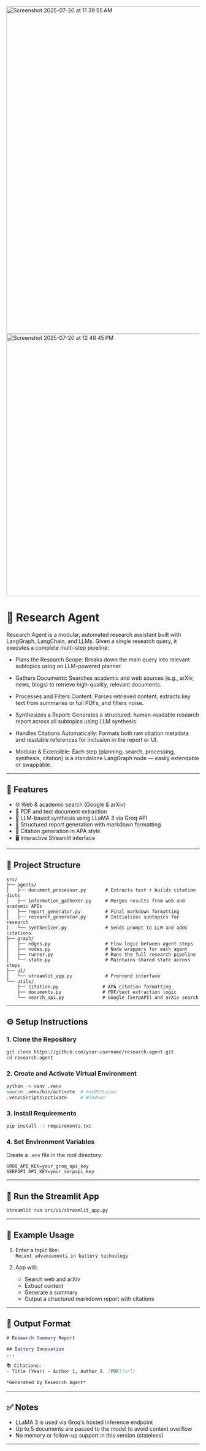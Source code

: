 <img width="1281" height="854" alt="Screenshot 2025-07-20 at 11 39 55 AM" src="https://github.com/user-attachments/assets/6173a6cc-1cb7-4a30-9b54-01915473fb59" />


<img width="1160" height="684" alt="Screenshot 2025-07-20 at 12 48 45 PM" src="https://github.com/user-attachments/assets/4950aa83-038d-4975-bca8-7ba006914471" />



# 🧠 Research Agent

Research Agent is a modular, automated research assistant built with LangGraph, LangChain, and LLMs. Given a single research query, it executes a complete multi-step pipeline:

- Plans the Research Scope: Breaks down the main query into relevant subtopics using an LLM-powered planner.

- Gathers Documents: Searches academic and web sources (e.g., arXiv, news, blogs) to retrieve high-quality, relevant documents.

- Processes and Filters Content: Parses retrieved content, extracts key text from summaries or full PDFs, and filters noise.

- Synthesizes a Report: Generates a structured, human-readable research report across all subtopics using LLM synthesis.

- Handles Citations Automatically: Formats both raw citation metadata and readable references for inclusion in the report or UI.

- Modular & Extensible: Each step (planning, search, processing, synthesis, citation) is a standalone LangGraph node — easily extendable or swappable.

---

## 🚀 Features

- 🌐 Web & academic search (Google & arXiv)
- 📄 PDF and text document extraction
- 🧠 LLM-based synthesis using LLaMA 3 via Groq API
- 📝 Structured report generation with markdown formatting
- 🔗 Citation generation in APA style
- 🖥️ Interactive Streamlit interface

---

## 📁 Project Structure

```
src/
├── agents/
│   ├── document_processor.py       # Extracts text + builds citation dicts
│   ├── information_gatherer.py     # Merges results from web and academic APIs
│   ├── report_generator.py         # Final markdown formatting
│   ├── research_generator.py       # Initializes subtopics for research
│   └── synthesizer.py              # Sends prompt to LLM and adds citations
├── graph/
│   ├── edges.py                    # Flow logic between agent steps
│   ├── nodes.py                    # Node wrappers for each agent
│   ├── runner.py                   # Runs the full research pipeline
│   └── state.py                    # Maintains shared state across steps
├── ui/
│   └── streamlit_app.py            # Frontend interface
└── utils/
    ├── citation.py                # APA citation formatting
    ├── documents.py               # PDF/text extraction logic
    └── search_api.py              # Google (SerpAPI) and arXiv search
```

---

## ⚙️ Setup Instructions

### 1. Clone the Repository

```bash
git clone https://github.com/your-username/research-agent.git
cd research-agent
```

### 2. Create and Activate Virtual Environment

```bash
python -m venv .venv
source .venv/bin/activate  # macOS/Linux
.venv\Scripts\activate     # Windows
```

### 3. Install Requirements

```bash
pip install -r requirements.txt
```

### 4. Set Environment Variables

Create a `.env` file in the root directory:

```
GROQ_API_KEY=your_groq_api_key
SERPAPI_API_KEY=your_serpapi_key
```

---

## 🧪 Run the Streamlit App

```bash
streamlit run src/ui/streamlit_app.py
```

---

## 📝 Example Usage

1. Enter a topic like:  
   `Recent advancements in battery technology`

2. App will:
   - Search web and arXiv
   - Extract content
   - Generate a summary
   - Output a structured markdown report with citations

---

## 🧾 Output Format

```markdown
# Research Summary Report

## Battery Innovation
...

📚 Citations:
- Title (Year) - Author 1, Author 2. [PDF](url)

*Generated by Research Agent*
```

---

## ✅ Notes

- LLaMA 3 is used via Groq's hosted inference endpoint
- Up to 5 documents are passed to the model to avoid context overflow
- No memory or follow-up support in this version (stateless)

---

